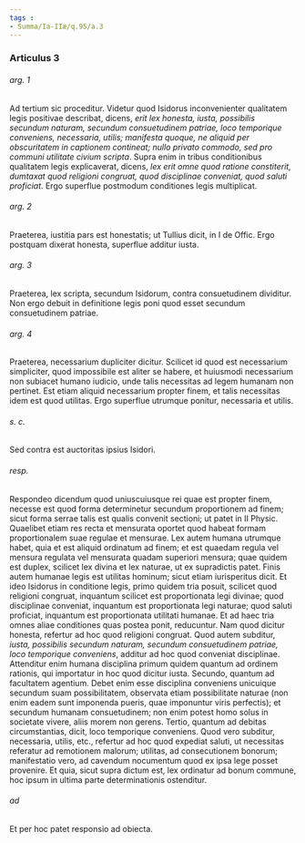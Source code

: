 ```yaml
---
tags : 
- Summa/Ia-IIæ/q.95/a.3
---
```


### Articulus 3

###### arg. 1
Ad tertium sic proceditur. Videtur quod Isidorus inconvenienter qualitatem legis positivae describat, dicens, *erit lex honesta, iusta, possibilis secundum naturam, secundum consuetudinem patriae, loco temporique conveniens, necessaria, utilis; manifesta quoque, ne aliquid per obscuritatem in captionem contineat; nullo privato commodo, sed pro communi utilitate civium scripta*. Supra enim in tribus conditionibus qualitatem legis explicaverat, dicens, *lex erit omne quod ratione constiterit, dumtaxat quod religioni congruat, quod disciplinae conveniat, quod saluti proficiat*. Ergo superflue postmodum conditiones legis multiplicat.

###### arg. 2
Praeterea, iustitia pars est honestatis; ut Tullius dicit, in I de Offic. Ergo postquam dixerat honesta, superflue additur iusta.

###### arg. 3
Praeterea, lex scripta, secundum Isidorum, contra consuetudinem dividitur. Non ergo debuit in definitione legis poni quod esset secundum consuetudinem patriae.

###### arg. 4
Praeterea, necessarium dupliciter dicitur. Scilicet id quod est necessarium simpliciter, quod impossibile est aliter se habere, et huiusmodi necessarium non subiacet humano iudicio, unde talis necessitas ad legem humanam non pertinet. Est etiam aliquid necessarium propter finem, et talis necessitas idem est quod utilitas. Ergo superflue utrumque ponitur, necessaria et utilis.

###### s. c.
Sed contra est auctoritas ipsius Isidori.

###### resp.
Respondeo dicendum quod uniuscuiusque rei quae est propter finem, necesse est quod forma determinetur secundum proportionem ad finem; sicut forma serrae talis est qualis convenit sectioni; ut patet in II Physic. Quaelibet etiam res recta et mensurata oportet quod habeat formam proportionalem suae regulae et mensurae. Lex autem humana utrumque habet, quia et est aliquid ordinatum ad finem; et est quaedam regula vel mensura regulata vel mensurata quadam superiori mensura; quae quidem est duplex, scilicet lex divina et lex naturae, ut ex supradictis patet. Finis autem humanae legis est utilitas hominum; sicut etiam iurisperitus dicit. Et ideo Isidorus in conditione legis, primo quidem tria posuit, scilicet quod religioni congruat, inquantum scilicet est proportionata legi divinae; quod disciplinae conveniat, inquantum est proportionata legi naturae; quod saluti proficiat, inquantum est proportionata utilitati humanae. Et ad haec tria omnes aliae conditiones quas postea ponit, reducuntur. Nam quod dicitur honesta, refertur ad hoc quod religioni congruat. Quod autem subditur, *iusta, possibilis secundum naturam, secundum consuetudinem patriae, loco temporique conveniens*, additur ad hoc quod conveniat disciplinae. Attenditur enim humana disciplina primum quidem quantum ad ordinem rationis, qui importatur in hoc quod dicitur iusta. Secundo, quantum ad facultatem agentium. Debet enim esse disciplina conveniens unicuique secundum suam possibilitatem, observata etiam possibilitate naturae (non enim eadem sunt imponenda pueris, quae imponuntur viris perfectis); et secundum humanam consuetudinem; non enim potest homo solus in societate vivere, aliis morem non gerens. Tertio, quantum ad debitas circumstantias, dicit, loco temporique conveniens. Quod vero subditur, necessaria, utilis, etc., refertur ad hoc quod expediat saluti, ut necessitas referatur ad remotionem malorum; utilitas, ad consecutionem bonorum; manifestatio vero, ad cavendum nocumentum quod ex ipsa lege posset provenire. Et quia, sicut supra dictum est, lex ordinatur ad bonum commune, hoc ipsum in ultima parte determinationis ostenditur.

###### ad 
Et per hoc patet responsio ad obiecta.

